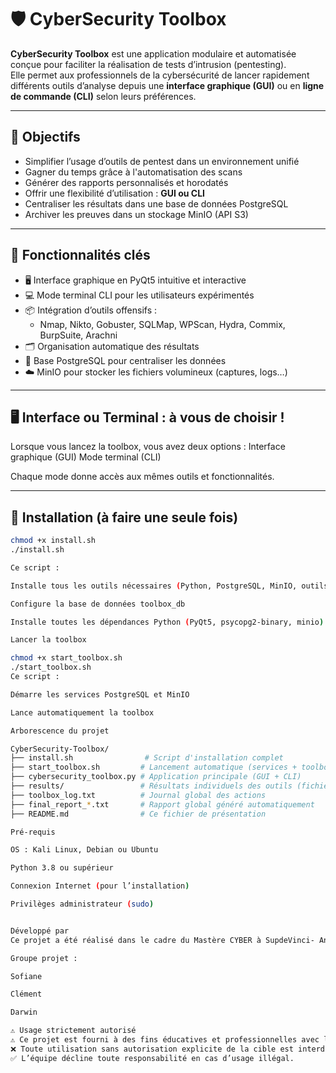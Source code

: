 # 🛡️ CyberSecurity Toolbox

**CyberSecurity Toolbox** est une application modulaire et automatisée conçue pour faciliter la réalisation de tests d’intrusion (pentesting).  
Elle permet aux professionnels de la cybersécurité de lancer rapidement différents outils d’analyse depuis une **interface graphique (GUI)** ou en **ligne de commande (CLI)** selon leurs préférences.

---

## 🎯 Objectifs

- Simplifier l’usage d’outils de pentest dans un environnement unifié
- Gagner du temps grâce à l'automatisation des scans
- Générer des rapports personnalisés et horodatés
- Offrir une flexibilité d’utilisation : **GUI ou CLI**
- Centraliser les résultats dans une base de données PostgreSQL
- Archiver les preuves dans un stockage MinIO (API S3)

---

## 🧰 Fonctionnalités clés

- 🖥 Interface graphique en PyQt5 intuitive et interactive
- 💻 Mode terminal CLI pour les utilisateurs expérimentés
- 📦 Intégration d’outils offensifs :
  - Nmap, Nikto, Gobuster, SQLMap, WPScan, Hydra, Commix, BurpSuite, Arachni
- 🗂 Organisation automatique des résultats
- 🐘 Base PostgreSQL pour centraliser les données
- ☁️ MinIO pour stocker les fichiers volumineux (captures, logs…)

---

## 🖥️ Interface ou Terminal : à vous de choisir !

Lorsque vous lancez la toolbox, vous avez deux options :
Interface graphique (GUI)
Mode terminal (CLI)

Chaque mode donne accès aux mêmes outils et fonctionnalités.

---

## 🔧 Installation (à faire une seule fois)

```bash
chmod +x install.sh
./install.sh

Ce script :

Installe tous les outils nécessaires (Python, PostgreSQL, MinIO, outils de pentest)

Configure la base de données toolbox_db

Installe toutes les dépendances Python (PyQt5, psycopg2-binary, minio)

Lancer la toolbox

chmod +x start_toolbox.sh
./start_toolbox.sh
Ce script :

Démarre les services PostgreSQL et MinIO

Lance automatiquement la toolbox

Arborescence du projet

CyberSecurity-Toolbox/
├── install.sh                # Script d'installation complet
├── start_toolbox.sh         # Lancement automatique (services + toolbox)
├── cybersecurity_toolbox.py # Application principale (GUI + CLI)
├── results/                 # Résultats individuels des outils (fichiers .txt)
├── toolbox_log.txt          # Journal global des actions
├── final_report_*.txt       # Rapport global généré automatiquement
├── README.md                # Ce fichier de présentation

Pré-requis

OS : Kali Linux, Debian ou Ubuntu

Python 3.8 ou supérieur

Connexion Internet (pour l’installation)

Privilèges administrateur (sudo)


Développé par
Ce projet a été réalisé dans le cadre du Mastère CYBER à SupdeVinci- Année 2024-2025.

Groupe projet :

Sofiane

Clément

Darwin

⚠️ Usage strictement autorisé
⚠️ Ce projet est fourni à des fins éducatives et professionnelles avec l’accord du client.
❌ Toute utilisation sans autorisation explicite de la cible est interdite.
✅ L’équipe décline toute responsabilité en cas d’usage illégal.
